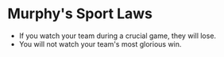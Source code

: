 # Murphy's Sport Laws

* If you watch your team during a crucial game, they will lose.  
* You will not watch your team's most glorious win.
